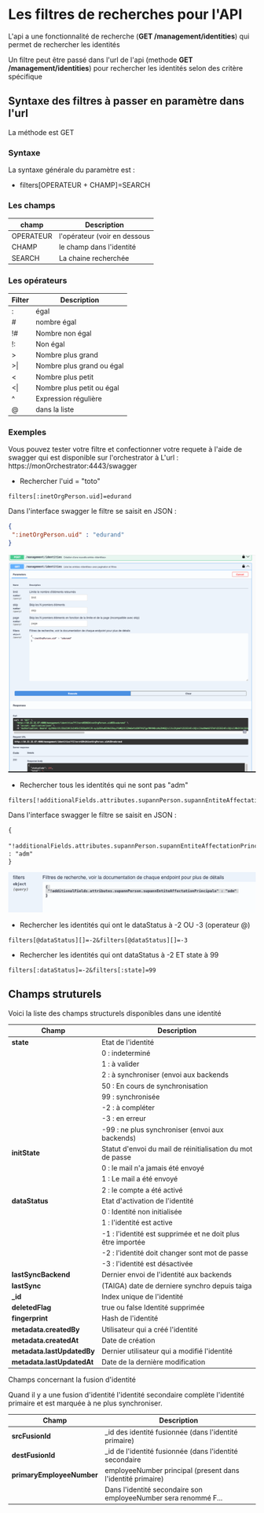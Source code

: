 # Les filtres de recherches pour l'API 
L'api a une fonctionnalité de recherche (**GET /management/identities**) qui permet de rechercher les identités

Un filtre peut être passé dans l'url de l'api (methode **GET /management/identities**) pour rechercher les identités selon des critère spécifique

## Syntaxe des filtres à passer en paramètre dans l'url 
La méthode est GET 
### Syntaxe
La syntaxe générale du paramètre est :
* filters[OPERATEUR + CHAMP]=SEARCH
### Les champs
| champ     | Description                  |
|-----------|------------------------------|
| OPERATEUR | l'opérateur (voir en dessous |
| CHAMP     | le champ dans l'identité     |
| SEARCH    | La chaine recherchée         |

### Les opérateurs
| Filter | Description               |
|--------|---------------------------|
| :      | égal                      |
| #      | nombre égal               |
| !#     | Nombre non égal           |
| !:     | Non égal                  |
| \>     | Nombre plus grand         |
| \>\|   | Nombre plus grand ou égal |
| \<     | Nombre plus petit         |
| \<\|   | Nombre plus petit ou égal |
| \^     | Expression régulière      |
| @      | dans la liste             |

### Exemples 
Vous pouvez tester votre filtre et confectionner votre requete à l'aide de swagger qui est disponible sur l'orchestrator à L'url : https://monOrchestrator:4443/swagger
* Rechercher l'uid = "toto"
```
filters[:inetOrgPerson.uid]=edurand
```
Dans l'interface swagger le filtre se saisit en JSON : 
```json
{
 ":inetOrgPerson.uid" : "edurand"
}
```
![img.png](img.png)
* Rechercher tous les identités qui ne sont pas "adm"
```
filters[!additionalFields.attributes.supannPerson.supannEntiteAffectationPrincipale]=adm
```
Dans l'interface swagger le filtre se saisit en JSON :
```
{
 "!additionalFields.attributes.supannPerson.supannEntiteAffectationPrincipale" : "adm"
}
```
![img_1.png](img_1.png)

* Rechercher les identités qui ont le dataStatus à -2 OU -3 (operateur @)

```
filters[@dataStatus][]=-2&filters[@dataStatus][]=-3
```

* Rechercher les identités qui ont dataStatus à -2 ET state à 99
```
filters[:dataStatus]=-2&filters[:state]=99
```
## Champs struturels 
Voici la liste des champs structurels disponibles dans une identité

| Champ                      | Description                                                 |
|----------------------------|-------------------------------------------------------------|
| **state**                  | Etat de l'identité                                          |
|                            | 0 : indeterminé                                             | 
|                            | 1 : à valider                                               |
|                            | 2 : à synchroniser    (envoi aux backends                   |
|                            | 50 : En cours de synchronisation                            |
|                            | 99 : synchronisée                                           |
|                            | -2 : à compléter                                            |
|                            | -3 : en erreur                                              |
|                            | -99 : ne plus synchroniser (envoi aux backends)             |
| **initState**              | Statut d'envoi du mail de réinitialisation du mot de passe  |
|                            | 0 : le mail n'a jamais été envoyé                           | 
|                            | 1 : Le mail a été envoyé                                    | 
|                            | 2 : le compte a été activé                                  | 
| **dataStatus**             | Etat d'activation de l'identité                             |
|                            | 0 :  Identité non initialisée                               | 
|                            | 1 :  l'identité est active                                  |
|                            | -1 : l'identité est supprimée et ne doit plus être importée |
|                            | -2 : l'identité doit changer sont mot de passe              |
|                            | -3 : l'identité est désactivée                              |
| **lastSyncBackend**        | Dernier envoi de l'identité aux backends                    |
| **lastSync**               | (TAIGA) date de derniere synchro depuis taiga               |
| **_id**                    | Index unique de l'identité                                  |
| **deletedFlag**            | true ou false Identité supprimée                            |
| **fingerprint**            | Hash de l'identité                                          |
| **metadata.createdBy**     | Utilisateur qui a créé l'identité                           |
| **metadata.createdAt**     | Date de création                                            |
| **metadata.lastUpdatedBy** | Dernier utilisateur qui a modifié l'identité                |
| **metadata.lastUpdatedAt** | Date de la dernière  modification                           |

Champs concernant la fusion d'identité

Quand il y a une fusion d'identité l'identité secondaire complète l'identité primaire et est
marquée à ne plus synchroniser. 

| Champ                      | Description                                              |
|----------------------------|----------------------------------------------------------|
| **srcFusionId**            | _id des identité fusionnée (dans l'identité primaire)    |
| **destFusionId**           | _id de l'identité fusionnée  (dans l'identité secondaire |
| **primaryEmployeeNumber**  | employeeNumber principal (present dans l'identité primaire) |
 |                            | Dans l'identité secondaire son employeeNumber sera renommé F... |              



